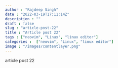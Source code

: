 ```yaml
---
author : "Rajdeep Singh"
date : "2022-03-19T17:11:14Z"
description : ""
draft : false
slug : "article-post-22"
title : "Article post 22"
tags : ["neovim", "Linux", "linux editor"]
categories :  ["neovim", "Linux", "linux editor"]
image : "/images/contentlayer.png"
---
```


article post 22